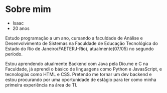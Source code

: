 # Sobre mim
- Isaac
- 20 anos

Estudo programação a um ano, cursando a faculdade de Análise e Desenvolvimento de Sistemas na Faculdade de Educação Tecnológica do Estado do Rio de Janeiro(FAETERJ-Rio), 
atualmente(07/05) no segundo período. 

Estou aprendendo atualmente Backend com Java pela Dio.me e C na Faculdade, já aprendi o básico de  linguagens como Python e JavasScript, e tecnologias como HTML e CSS.
Pretendo me tornar um dev backend e estou procurando por uma oportunidade de estágio para ter como minha primeira experiência na área de TI.

<!---
Isapthx/Isapthx is a ✨ special ✨ repository because its `README.md` (this file) appears on your GitHub profile.
You can click the Preview link to take a look at your changes.
--->

